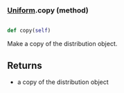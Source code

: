 ### [Uniform](Uniform.md).copy (method)


```py

def copy(self)

```



Make a copy of the distribution object.

Returns
---------
* a copy of the distribution object

